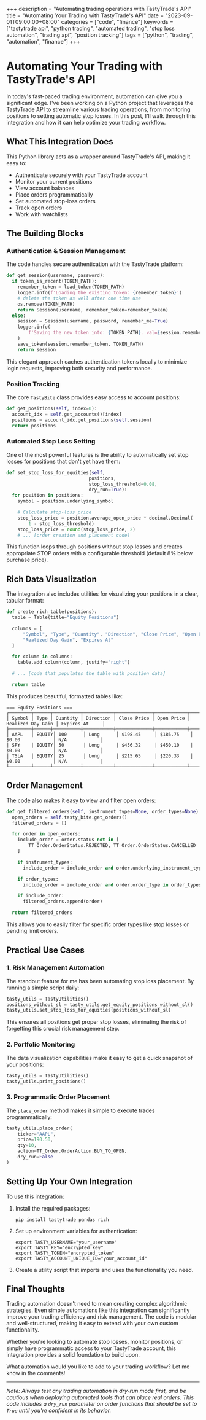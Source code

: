 +++
description = "Automating trading operations with TastyTrade's API"
title = "Automating Your Trading with TastyTrade's API"
date = "2023-09-01T09:00:00+08:00"
categories = ["code", "finance"]
keywords = ["tastytrade api", "python trading", "automated trading", "stop loss automation", "trading api", "position tracking"]
tags = ["python", "trading", "automation", "finance"]
+++

# Automating Your Trading with TastyTrade's API

In today's fast-paced trading environment, automation can give you a significant edge. I've been working on a Python project that leverages the TastyTrade API to streamline various trading operations, from monitoring positions to setting automatic stop losses. In this post, I'll walk through this integration and how it can help optimize your trading workflow.

## What This Integration Does

This Python library acts as a wrapper around TastyTrade's API, making it easy to:

- Authenticate securely with your TastyTrade account
- Monitor your current positions
- View account balances
- Place orders programmatically
- Set automated stop-loss orders
- Track open orders
- Work with watchlists

## The Building Blocks

### Authentication & Session Management

The code handles secure authentication with the TastyTrade platform:

```python
def get_session(username, password):
  if token_is_recent(TOKEN_PATH):
    remember_token = load_token(TOKEN_PATH)
    logger.info(f'Loading the existing token: {remember_token}')
    # delete the token as well after one time use
    os.remove(TOKEN_PATH)
    return Session(username, remember_token=remember_token)
  else:
    session = Session(username, password, remember_me=True)
    logger.info(
        f'Saving the new token into: {TOKEN_PATH}. val={session.remember_token}'
    )
    save_token(session.remember_token, TOKEN_PATH)
    return session
```

This elegant approach caches authentication tokens locally to minimize login requests, improving both security and performance.

### Position Tracking

The core `TastyBite` class provides easy access to account positions:

```python
def get_positions(self, index=0):
  account_idx = self.get_accounts()[index]
  positions = account_idx.get_positions(self.session)
  return positions
```

### Automated Stop Loss Setting

One of the most powerful features is the ability to automatically set stop losses for positions that don't yet have them:

```python
def set_stop_loss_for_equities(self,
                              positions,
                              stop_loss_threshold=0.08,
                              dry_run=True):
  for position in positions:
    symbol = position.underlying_symbol

    # Calculate stop-loss price
    stop_loss_price = position.average_open_price * decimal.Decimal(
        1 - stop_loss_threshold)
    stop_loss_price = round(stop_loss_price, 2)
    # ... [order creation and placement code]
```

This function loops through positions without stop losses and creates appropriate STOP orders with a configurable threshold (default 8% below purchase price).

## Rich Data Visualization

The integration also includes utilities for visualizing your positions in a clear, tabular format:

```python
def create_rich_table(positions):
  table = Table(title="Equity Positions")

  columns = [
      "Symbol", "Type", "Quantity", "Direction", "Close Price", "Open Price",
      "Realized Day Gain", "Expires At"
  ]

  for column in columns:
    table.add_column(column, justify="right")

  # ... [code that populates the table with position data]

  return table
```

This produces beautiful, formatted tables like:

```
=== Equity Positions ===
┌────────┬──────┬──────────┬───────────┬─────────────┬────────────┬───────────────────┬────────────────┐
│ Symbol │ Type │ Quantity │ Direction │ Close Price │ Open Price │ Realized Day Gain │ Expires At     │
├────────┼──────┼──────────┼───────────┼─────────────┼────────────┼───────────────────┼────────────────┤
│ AAPL   │ EQUITY│ 100      │ Long      │ $198.45     │ $186.75    │ $0.00            │ N/A            │
│ SPY    │ EQUITY│ 50       │ Long      │ $456.32     │ $450.10    │ $0.00            │ N/A            │
│ TSLA   │ EQUITY│ 25       │ Long      │ $215.65     │ $220.33    │ $0.00            │ N/A            │
└────────┴──────┴──────────┴───────────┴─────────────┴────────────┴───────────────────┴────────────────┘
```

## Order Management

The code also makes it easy to view and filter open orders:

```python
def get_filtered_orders(self, instrument_types=None, order_types=None):
  open_orders = self.tasty_bite.get_orders()
  filtered_orders = []

  for order in open_orders:
    include_order = order.status not in [
        TT_Order.OrderStatus.REJECTED, TT_Order.OrderStatus.CANCELLED
    ]

    if instrument_types:
      include_order = include_order and order.underlying_instrument_type in instrument_types

    if order_types:
      include_order = include_order and order.order_type in order_types

    if include_order:
      filtered_orders.append(order)

  return filtered_orders
```

This allows you to easily filter for specific order types like stop losses or pending limit orders.

## Practical Use Cases

### 1. Risk Management Automation

The standout feature for me has been automating stop loss placement. By running a simple script daily:

```python
tasty_utils = TastyUtilities()
positions_without_sl = tasty_utils.get_equity_positions_without_sl()
tasty_utils.set_stop_loss_for_equities(positions_without_sl)
```

This ensures all positions get proper stop losses, eliminating the risk of forgetting this crucial risk management step.

### 2. Portfolio Monitoring

The data visualization capabilities make it easy to get a quick snapshot of your positions:

```python
tasty_utils = TastyUtilities()
tasty_utils.print_positions()
```

### 3. Programmatic Order Placement

The `place_order` method makes it simple to execute trades programmatically:

```python
tasty_utils.place_order(
    ticker="AAPL",
    price=190.50,
    qty=10,
    action=TT_Order.OrderAction.BUY_TO_OPEN,
    dry_run=False
)
```

## Setting Up Your Own Integration

To use this integration:

1. Install the required packages:
   ```
   pip install tastytrade pandas rich
   ```

2. Set up environment variables for authentication:
   ```
   export TASTY_USERNAME="your_username"
   export TASTY_KEY="encrypted_key"
   export TASTY_TOKEN="encrypted_token"
   export TASTY_ACCOUNT_UNIQUE_ID="your_account_id"
   ```

3. Create a utility script that imports and uses the functionality you need.

## Final Thoughts

Trading automation doesn't need to mean creating complex algorithmic strategies. Even simple automations like this integration can significantly improve your trading efficiency and risk management. The code is modular and well-structured, making it easy to extend with your own custom functionality.

Whether you're looking to automate stop losses, monitor positions, or simply have programmatic access to your TastyTrade account, this integration provides a solid foundation to build upon.

What automation would you like to add to your trading workflow? Let me know in the comments!

---

*Note: Always test any trading automation in dry-run mode first, and be cautious when deploying automated tools that can place real orders. This code includes a `dry_run` parameter on order functions that should be set to `True` until you're confident in its behavior.*